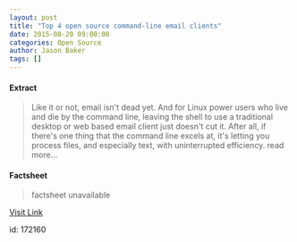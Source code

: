 ```yaml
---
layout: post
title: "Top 4 open source command-line email clients"
date: 2015-08-20 09:00:00
categories: Open Source
author: Jason Baker
tags: []
---
```



#### Extract
>Like it or not, email isn't dead yet. And for Linux power users who live and die by the command line, leaving the shell to use a traditional desktop or web based email client just doesn't cut it. After all, if there's one thing that the command line excels at, it's letting you process files, and especially text, with uninterrupted efficiency. read more...

#### Factsheet
>factsheet unavailable

[Visit Link](http://opensource.com/life/15/8/top-4-open-source-command-line-email-clients)

id:  172160
